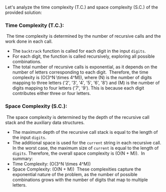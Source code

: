 Let's analyze the time complexity (T.C.) and space complexity (S.C.) of the provided solution:
​
### Time Complexity (T.C.):
​
The time complexity is determined by the number of recursive calls and the work done in each call.
​
- The `backtrack` function is called for each digit in the input `digits`.
- For each digit, the function is called recursively, exploring all possible combinations.
- The total number of recursive calls is exponential, as it depends on the number of letters corresponding to each digit.
​
Therefore, the time complexity is \(O(3^N \times 4^M)\), where \(N\) is the number of digits mapping to three letters ('2', '3', '4', '5', '6', '8') and \(M\) is the number of digits mapping to four letters ('7', '9'). This is because each digit contributes either three or four letters.
​
### Space Complexity (S.C.):
​
The space complexity is determined by the depth of the recursive call stack and the auxiliary data structures.
​
- The maximum depth of the recursive call stack is equal to the length of the input `digits`.
- The additional space is used for the `current` string in each recursive call. In the worst case, the maximum size of `current` is equal to the length of `digits`.
​
Therefore, the overall space complexity is \(O(N + M)\).
​
In summary:
- Time Complexity: \(O(3^N \times 4^M)\)
- Space Complexity: \(O(N + M)\)
​
These complexities capture the exponential nature of the problem, as the number of possible combinations grows with the number of digits that map to multiple letters.